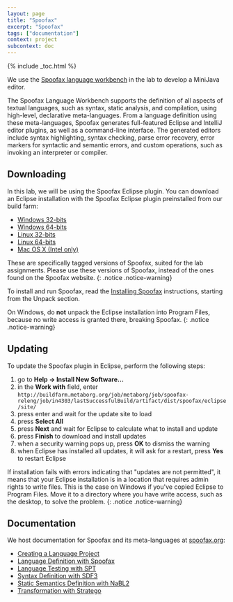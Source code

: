 ```yaml
---
layout: page
title: "Spoofax"
excerpt: "Spoofax"
tags: ["documentation"]
context: project
subcontext: doc
---
```


{% include _toc.html %}

We use the [Spoofax language workbench](http://spoofax.org) in the lab to develop a MiniJava editor.

The Spoofax Language Workbench supports the definition of all aspects of textual languages, such as syntax, static analysis, and compilation, using high-level, declarative meta-languages.
From a language definition using these meta-languages, Spoofax generates full-featured Eclipse and IntelliJ editor plugins, as well as a command-line interface.
The generated editors include syntax highlighting, syntax checking, parse error recovery, error markers for syntactic and semantic errors, and custom operations, such as invoking an interpreter or compiler.

## Downloading

In this lab, we will be using the Spoofax Eclipse plugin.
You can download an Eclipse installation with the Spoofax Eclipse plugin preinstalled from our build farm:

* [Windows 32-bits](http://buildfarm.metaborg.org/job/metaborg/job/spoofax-releng/job/in4303/lastSuccessfulBuild/artifact/dist/spoofax/eclipse/spoofax-windows-x86-jre.zip)
* [Windows 64-bits](http://buildfarm.metaborg.org/job/metaborg/job/spoofax-releng/job/in4303/lastSuccessfulBuild/artifact/dist/spoofax/eclipse/spoofax-windows-x64-jre.zip)
* [Linux 32-bits](http://buildfarm.metaborg.org/job/metaborg/job/spoofax-releng/job/in4303/lastSuccessfulBuild/artifact/dist/spoofax/eclipse/spoofax-linux-x86-jre.tar.gz)
* [Linux 64-bits](http://buildfarm.metaborg.org/job/metaborg/job/spoofax-releng/job/in4303/lastSuccessfulBuild/artifact/dist/spoofax/eclipse/spoofax-linux-x64-jre.tar.gz)
* [Mac OS X (Intel only)](http://buildfarm.metaborg.org/job/metaborg/job/spoofax-releng/job/in4303/lastSuccessfulBuild/artifact/dist/spoofax/eclipse/spoofax-macosx-x64-jre.tar.gz)

These are specifically tagged versions of Spoofax, suited for the lab assignments. Please use these versions of Spoofax, instead of the ones found on the Spoofax website.
{: .notice .notice-warning}

To install and run Spoofax, read the [Installing Spoofax](http://www.metaborg.org/en/latest/source/install.html#unpack) instructions, starting from the Unpack section.

On Windows, do **not** unpack the Eclipse installation into Program Files, because no write access is granted there, breaking Spoofax.
{: .notice .notice-warning}

## Updating

To update the Spoofax plugin in Eclipse, perform the following steps:

1. go to **Help -> Install New Software...**
2. in the **Work with** field, enter `http://buildfarm.metaborg.org/job/metaborg/job/spoofax-releng/job/in4303/lastSuccessfulBuild/artifact/dist/spoofax/eclipse/site/`
3. press enter and wait for the update site to load
4. press **Select All**
5. press **Next** and wait for Eclipse to calculate what to install and update
6. press **Finish** to download and install updates
7. when a security warning pops up, press **OK** to dismiss the warning
8. when Eclipse has installed all updates, it will ask for a restart, press **Yes** to restart Eclipse

If installation fails with errors indicating that "updates are not permitted", it means that your Eclipse installation is in a location that requires admin rights to write files. This is the case on Windows if you've copied Eclipse to Program Files. Move it to a directory where you have write access, such as the desktop, to solve the problem.
{: .notice .notice-warning}

## Documentation

We host documentation for Spoofax and its meta-languages at [spoofax.org](http://spoofax.org):

* [Creating a Language Project](http://www.metaborg.org/en/latest/source/langdev/start.html)
* [Language Definition with Spoofax](http://www.metaborg.org/en/latest/source/langdev/meta/lang/tour/index.html)
* [Language Testing with SPT](http://www.metaborg.org/en/latest/source/langdev/meta/lang/spt/index.html)
* [Syntax Definition with SDF3](http://www.metaborg.org/en/latest/source/langdev/meta/lang/sdf3/index.html)
* [Static Semantics Definition with NaBL2](http://www.metaborg.org/en/latest/source/langdev/meta/lang/nabl2/index.html)
* [Transformation with Stratego](http://www.metaborg.org/en/latest/source/langdev/meta/lang/stratego/index.html)
